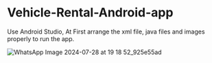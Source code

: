 # Vehicle-Rental-Android-app
Use Android Studio,
At First arrange  the xml file, java files and images properly to run the app.

![WhatsApp Image 2024-07-28 at 19 18 52_925e55ad](https://github.com/user-attachments/assets/95d2a0ce-e501-4966-81c4-151b77fd066c)

